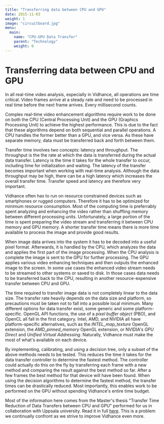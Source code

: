 ```yaml
---
title: "Transferring data between CPU and GPU"
date: 2015-11-03
weight: 1
image: "circuitboard.jpg"
menu:
  main:
    name: "CPU-GPU Data Transfer"
    parent: "Technology"
    weight: 0
---
```


# Transferring data between CPU and GPU
In all real-time video analysis, especially in Vidhance, all operations are time critical. Video frames arrive at a steady rate and need to be processed in real time before the next frame arrives. Every millisecond counts.

Complex real-time video enhancement algorithms require work to be done on both the CPU (Central Processing Unit) and the GPU (Graphics Processing Unit) to achieve the highest performance. This is due to the fact that these algorithms depend on both sequential and parallel operations. A CPU handles the former better than a GPU, and vice versa. As these have separate memory, data must be transferred back and forth between them.

Transfer time involves two concepts: latency and throughput. The throughput is the the rate at which the data is transferred during the actual data transfer. Latency is the time it takes for the whole transfer to occur, including time for initialization and waiting. The latency of the transfer becomes important when working with real-time analysis. Although the data throughput may be high, there can be a high latency which increases the overall transfer time. Transfer speed and latency are therefore very important.

Vidhance often has to run on resource constrained devices such as smartphones or rugged computers. Therefore it has to be optimized for minimum resource consumption. Most of the computing time is preferrably spent analyzing and enhancing the video rather than shuffling memory between different processing units. Unfortunately, a large portion of the time is spent preparing the video stream and transferring it between CPU memory and GPU memory. A shorter transfer time means there is more time available to process the image and provide good results.

When image data arrives into the system it has to be decoded into a useful pixel format. Afterwards, it is handled by the CPU, which analyzes the data and applies the first part of the image processing. When the CPU analysis is complete the image is sent to the GPU for further processing. The GPU applies various video enhancing techniques and then outputs the enhanced image to the screen. In some use cases the enhanced video stream needs to be streamed to other systems or saved to disk. In those cases data needs to be transferred back to the CPU, resulting in another resource-expensive transfer between CPU and GPU.

The time required to transfer image data is not completely linear to the data size. The transfer rate heavily depends on the data size and platform, so precautions must be taken not to fall into a possible local minimum. Many different options for data transfer exist, some generic and some platform-specific. OpenGL API functions, the use of a *pixel buffer object* (PBO), and OpenCL all fall in the first category. Intel, AMD, and NVIDIA all have platform-specific alternatives, such as the *INTEL_map_texture* OpenGL extension, the *AMD_pinned_memory* OpenGL extension, or NVIDIA's *GPU Direct* and *Unified Virtual Addressing*. Naturally, Vidhance must make the most of what's available on each device.

By implementing, calibrating, and using a decision tree, only a subset of the above methods needs to be tested. This reduces the time it takes for the data transfer controller to determine the fastest method. The controller could actually do this on the fly by transferring each frame with a new method and comparing the result against the best method so far. After a few frames the best method for that device will have been found. When using the decision algorithms to determine the fastest method, the transfer times can be drastically reduced. Most importantly, this enables work to be performed on the GPU without spending Vidhance's entire time budget.

Most of the information here comes from the Master's thesis "Transfer Time Reduction of Data Transfers between CPU and GPU" performed for us in collaboration with Uppsala university. Read it in full [here](http://urn.kb.se/resolve?urn=urn:nbn:se:uu:diva-205272). This is a problem we continually confront as we strive to improve Vidhance even more.
